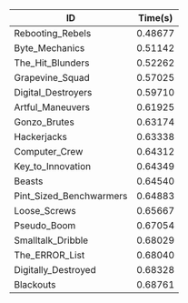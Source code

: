 |ID|Time(s)|
|-|-|
|Rebooting_Rebels|0.48677|
|Byte_Mechanics|0.51142|
|The_Hit_Blunders|0.52262|
|Grapevine_Squad|0.57025|
|Digital_Destroyers|0.59710|
|Artful_Maneuvers|0.61925|
|Gonzo_Brutes|0.63174|
|Hackerjacks|0.63338|
|Computer_Crew|0.64312|
|Key_to_Innovation|0.64349|
|Beasts|0.64540|
|Pint_Sized_Benchwarmers|0.64883|
|Loose_Screws|0.65667|
|Pseudo_Boom|0.67054|
|Smalltalk_Dribble|0.68029|
|The_ERROR_List|0.68040|
|Digitally_Destroyed|0.68328|
|Blackouts|0.68761|
